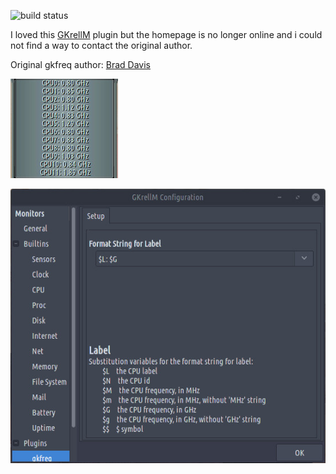 ![build status](https://github.com/carcass82/gkrellm-gkfreq/actions/workflows/build-action.yml/badge.svg)

I loved this [GKrellM](http://gkrellm.srcbox.net/) plugin but the homepage is no longer online and i could not find a way to contact the original author.

Original gkfreq author: [Brad Davis](mailto:brad@peakunix.net)

![sample](doc/screen.jpg)

![options](doc/screen1.jpg)
